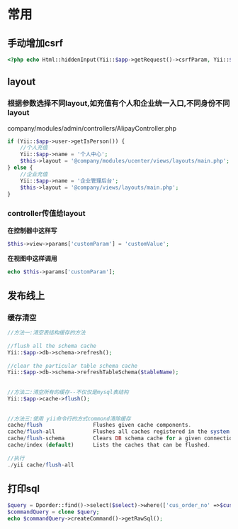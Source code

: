 # 常用
## 手动增加csrf

```php
<?php echo Html::hiddenInput(Yii::$app->getRequest()->csrfParam, Yii::$app->getRequest()->csrfToken);?>
```

## layout

### 根据参数选择不同layout,如充值有个人和企业统一入口,不同身份不同layout
company/modules/admin/controllers/AlipayController.php  
```php
if (Yii::$app->user->getIsPerson()) {
    //个人充值
    Yii::$app->name = '个人中心';
    $this->layout = '@company/modules/ucenter/views/layouts/main.php';
} else {
    //企业充值
    Yii::$app->name = '企业管理后台';
    $this->layout = '@company/views/layouts/main.php';
}
```

### controller传值给layout
**在控制器中这样写**
```php
$this->view->params['customParam'] = 'customValue';
```

**在视图中这样调用**
```php
echo $this->params['customParam'];
```

## 发布线上
### 缓存清空
```php
//方法一:清空表结构缓存的方法
 
//flush all the schema cache
Yii::$app->db->schema->refresh();
 
//clear the particular table schema cache
Yii::$app->db->schema->refreshTableSchema($tableName);
 
 
//方法二:清空所有的缓存--不仅仅是mysql表结构
Yii::$app->cache->flush();
 
 
//方法三:使用 yii命令行的方式commond清除缓存
cache/flush                Flushes given cache components.
cache/flush-all            Flushes all caches registered in the system.
cache/flush-schema         Clears DB schema cache for a given connection component.
cache/index (default)      Lists the caches that can be flushed.
 
//执行 
./yii cache/flush-all
```

## 打印sql
```php
$query = Dporder::find()->select($select)->where(['cus_order_no' =>$cus_order_no]);
$commandQuery = clone $query;
echo $commandQuery->createCommand()->getRawSql();
```